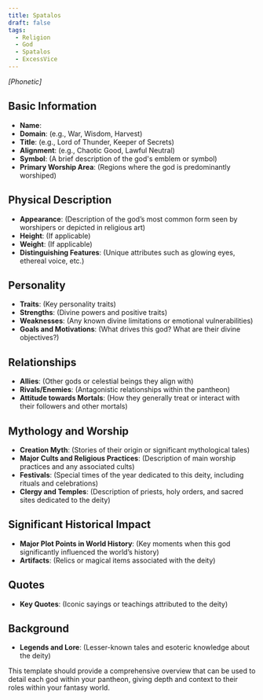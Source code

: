 ```yaml
---
title: Spatalos
draft: false
tags:
  - Religion
  - God
  - Spatalos
  - ExcessVice
---
```

*[Phonetic]*
## Basic Information

- **Name**:
- **Domain**: (e.g., War, Wisdom, Harvest)
- **Title**: (e.g., Lord of Thunder, Keeper of Secrets)
- **Alignment**: (e.g., Chaotic Good, Lawful Neutral)
- **Symbol**: (A brief description of the god's emblem or symbol)
- **Primary Worship Area**: (Regions where the god is predominantly worshiped)

## Physical Description

- **Appearance**: (Description of the god’s most common form seen by worshipers or depicted in religious art)
- **Height**: (If applicable)
- **Weight**: (If applicable)
- **Distinguishing Features**: (Unique attributes such as glowing eyes, ethereal voice, etc.)

## Personality

- **Traits**: (Key personality traits)
- **Strengths**: (Divine powers and positive traits)
- **Weaknesses**: (Any known divine limitations or emotional vulnerabilities)
- **Goals and Motivations**: (What drives this god? What are their divine objectives?)

## Relationships

- **Allies**: (Other gods or celestial beings they align with)
- **Rivals/Enemies**: (Antagonistic relationships within the pantheon)
- **Attitude towards Mortals**: (How they generally treat or interact with their followers and other mortals)

## Mythology and Worship

- **Creation Myth**: (Stories of their origin or significant mythological tales)
- **Major Cults and Religious Practices**: (Description of main worship practices and any associated cults)
- **Festivals**: (Special times of the year dedicated to this deity, including rituals and celebrations)
- **Clergy and Temples**: (Description of priests, holy orders, and sacred sites dedicated to the deity)

## Significant Historical Impact

- **Major Plot Points in World History**: (Key moments when this god significantly influenced the world’s history)
- **Artifacts**: (Relics or magical items associated with the deity)

## Quotes

- **Key Quotes**: (Iconic sayings or teachings attributed to the deity)

## Background

- **Legends and Lore**: (Lesser-known tales and esoteric knowledge about the deity)

This template should provide a comprehensive overview that can be used to detail each god within your pantheon, giving depth and context to their roles within your fantasy world.